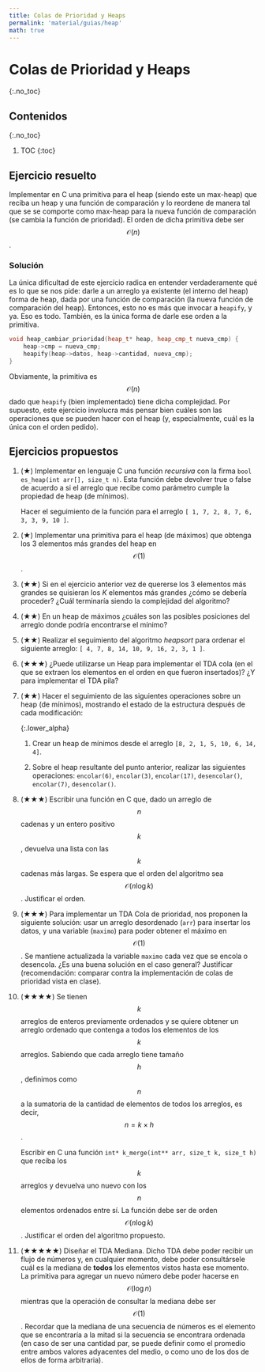 ```yaml
---
title: Colas de Prioridad y Heaps
permalink: 'material/guias/heap'
math: true
---
```


# Colas de Prioridad y Heaps
{:.no_toc}

## Contenidos
{:.no_toc}

1. TOC
{:toc}

## Ejercicio resuelto


Implementar en C una primitiva para el heap (siendo este un max-heap) que reciba un heap y una función de
comparación y lo reordene de manera tal que se se comporte como max-heap para la nueva función de comparación
(se cambia la función de prioridad). El orden de dicha primitiva debe ser $$\mathcal{O}(n)$$.


### Solución

La única dificultad de este ejercicio radica en entender verdaderamente qué es lo que se nos pide: darle a un arreglo
ya existente (el interno del heap) forma de heap, dada por una función de comparación (la nueva función de comparación
del heap). Entonces, esto no es más que invocar a `heapify`, y ya. Eso es todo. También, es la única forma de darle ese
orden a la primitiva.

```cpp
void heap_cambiar_prioridad(heap_t* heap, heap_cmp_t nueva_cmp) {
    heap->cmp = nueva_cmp;
    heapify(heap->datos, heap->cantidad, nueva_cmp);
}
```

Obviamente, la primitiva es $$\mathcal{O}(n)$$ dado que `heapify` (bien implementado) tiene dicha complejidad.
Por supuesto, este ejercicio involucra más pensar bien cuáles son las operaciones que se pueden hacer con el heap
(y, especialmente, cuál es la única con el orden pedido).


## Ejercicios propuestos


1.  (★) Implementar en lenguaje C una función _recursiva_ con la firma
    `bool es_heap(int arr[], size_t n)`. Esta función debe devolver true o false de acuerdo
    a si el arreglo que recibe como parámetro cumple la propiedad de heap (de mínimos).

    Hacer el seguimiento de la función para el arreglo `[ 1, 7, 2, 8, 7, 6, 3, 3, 9, 10 ]`.

1.	(★) Implementar una primitiva para el heap (de máximos) que obtenga los 3 elementos más grandes del heap en
    $$\mathcal{O}(1)$$.

1.  (★★) Si en el ejercicio anterior vez de quererse los 3 elementos más grandes se quisieran los _K_ elementos
    más grandes ¿cómo se debería proceder? ¿Cuál terminaría siendo la complejidad del algoritmo?

1.	(★★) En un heap de máximos ¿cuáles son las posibles posiciones del arreglo
    donde podría encontrarse el mínimo?

1.  (★★) Realizar el seguimiento del algoritmo _heapsort_ para ordenar el siguiente
    arreglo: `[ 4, 7, 8, 14, 10, 9, 16, 2, 3, 1 ]`.

1.  (★★★) ¿Puede utilizarse un Heap para implementar el TDA cola (en el que se extraen los elementos en el orden
    en que fueron insertados)? ¿Y para implementar el TDA pila?

1.	(★★) Hacer el seguimiento de las siguientes operaciones sobre un heap (de mínimos),
    mostrando el estado de la estructura después de cada modificación:

    {:.lower_alpha}
    1. Crear un heap de mínimos desde el arreglo `[8, 2, 1, 5, 10, 6, 14, 4]`.

    1. Sobre el heap resultante del punto anterior, realizar las siguientes
      operaciones: `encolar(6)`, `encolar(3)`, `encolar(17)`, `desencolar()`, `encolar(7)`,
      `desencolar()`.

1.  (★★★) Escribir una función en C que, dado un arreglo de $$n$$ cadenas y un entero
    positivo $$k$$, devuelva una lista con las $$k$$ cadenas más largas. Se espera que el
    orden del algoritmo sea $$\mathcal{O}(n \log k)$$. Justificar el orden.

1.  (★★★) Para implementar un TDA Cola de prioridad, nos proponen la siguiente solución: usar un arreglo
    desordenado (`arr`) para insertar los datos, y una variable (`maximo`) para poder obtener el
    máximo en $$\mathcal{O}(1)$$. Se mantiene actualizada la variable `maximo` cada vez que se encola o
    desencola. ¿Es una buena solución en el caso general? Justificar (recomendación: comparar
    contra la implementación de colas de prioridad vista en clase).

1.  (★★★★) Se tienen $$k$$ arreglos de enteros previamente ordenados y se quiere obtener
    un arreglo ordenado que contenga a todos los elementos de los $$k$$ arreglos. Sabiendo que cada arreglo
    tiene tamaño $$h$$, definimos como $$n$$ a la sumatoria de la cantidad de elementos de todos los arreglos,
    es decir, $$n = k \times h$$.

    Escribir en C una función `int* k_merge(int** arr, size_t k, size_t h)` que reciba los $$k$$ arreglos y
    devuelva uno nuevo con los $$n$$ elementos ordenados entre sí. La función debe ser de orden
    $$\mathcal{O}(n \log k)$$. Justificar el orden del algoritmo propuesto.

1.	(★★★★★) Diseñar el TDA Mediana. Dicho TDA debe poder recibir un flujo de números y, en cualquier momento,
    debe poder consultársele cuál es la mediana de **todos** los elementos vistos hasta ese momento. La primitiva para agregar un nuevo
    número debe poder hacerse en $$\mathcal{O}(\log n)$$ mientras que la operación de consultar la mediana debe
    ser $$\mathcal{O}(1)$$. Recordar que la mediana de una secuencia de números es el elemento que se encontraría
    a la mitad si la secuencia se encontrara ordenada (en caso de ser una cantidad par, se puede definir como
    el promedio entre ambos valores adyacentes del medio, o como uno de los dos de ellos de forma arbitraria).
